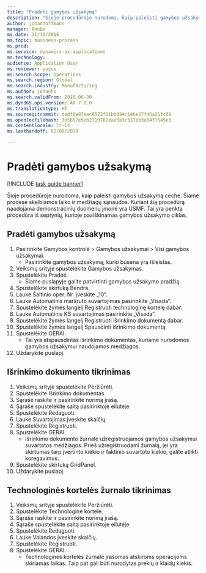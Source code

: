 ```yaml
---
title: "Pradėti gamybos užsakymą"
description: "Šioje procedūroje nurodoma, kaip paleisti gamybos užsakymą ceche."
author: johanhoffmann
manager: AnnBe
ms.date: 11/11/2016
ms.topic: business-process
ms.prod: 
ms.service: dynamics-ax-applications
ms.technology: 
audience: Application User
ms.reviewer: yuyus
ms.search.scope: Operations
ms.search.region: Global
ms.search.industry: Manufacturing
ms.author: johanho
ms.search.validFrom: 2016-06-30
ms.dyn365.ops.version: AX 7.0.0
ms.translationtype: HT
ms.sourcegitcommit: dadf0e87eac8522f61bb094c146e37f46a21fc09
ms.openlocfilehash: 3b5657e5eb2719702eae3a3c5178b3a04f7545e3
ms.contentlocale: lt-lt
ms.lasthandoff: 02/06/2018

---
```

# <a name="start-a-production-order"></a>Pradėti gamybos užsakymą

[!INCLUDE [task guide banner](../../includes/task-guide-banner.md)]

Šioje procedūroje nurodoma, kaip paleisti gamybos užsakymą ceche. Šiame procese skelbiamos laiko ir medžiagų sąnaudos. Kuriant šią procedūrą naudojama demonstracinių duomenų įmonė yra USMF. Tai yra penkta procedūra iš septynių, kurioje paaiškinamas gamybos užsakymo ciklas.


## <a name="start-a-production-order"></a>Pradėti gamybos užsakymą
1. Pasirinkite Gamybos kontrolė > Gamybos užsakymai > Visi gamybos užsakymai.
    * Pasirinkite gamybos užsakymą, kurio būsena yra Išleistas.  
2. Veiksmų srityje spustelėkite Gamybos užsakymas.
3. Spustelėkite Pradėti.
    * Šiame puslapyje galite patvirtinti gamybos užsakymo pradžią.  
4. Spustelėkite skirtuką Bendra.
5. Lauke Šaltinio oper. Nr. įveskite „10“.
6. Lauke Automatinis maršruto suvartojimas pasirinkite „Visada“.
7. Spustelėkite žymės langelį Registruoti technologinę kortelę dabar.
8. Lauke Automatinis KS suvartojimas pasirinkite „Visada“.
9. Spustelėkite žymės langelį Registruoti išrinkimo dokumentą dabar.
10. Spustelėkite žymės langelį Spausdinti išrinkimo dokumentą.
11. Spustelėkite GERAI.
    * Tai yra atspausdintas išrinkimo dokumentas, kuriame nurodomos gamybos užsakymui naudojamos medžiagos.  
12. Uždarykite puslapį.

## <a name="validate-the-picking-list"></a>Išrinkimo dokumento tikrinimas
1. Veiksmų srityje spustelėkite Peržiūrėti.
2. Spustelėkite Išrinkimo dokumentas.
3. Sąraše raskite ir pasirinkite norimą įrašą.
4. Sąraše spustelėkite saitą pasirinktoje eilutėje.
5. Spustelėkite Redaguoti.
6. Lauke Suvartojimas įveskite skaičių.
7. Spustelėkite Registruoti.
8. Spustelėkite GERAI.
    * Išrinkimo dokumento žurnale užregistruojamos gamybos užsakymui suvartotos medžiagos. Prieš užregistruodami žurnalą, jei yra skirtumas tarp įvertinto kiekio ir faktinio suvartoto kiekio, galite atlikti koregavimus.  
9. Spustelėkite skirtuką GridPanel.
10. Uždarykite puslapį.

## <a name="verify-the-route-card-journal"></a>Technologinės kortelės žurnalo tikrinimas
1. Veiksmų srityje spustelėkite Peržiūrėti.
2. Spustelėkite Technologinė kortelė.
3. Sąraše raskite ir pasirinkite norimą įrašą.
4. Sąraše spustelėkite saitą pasirinktoje eilutėje.
5. Spustelėkite Redaguoti.
6. Lauke Valandos įveskite skaičių.
7. Spustelėkite Registruoti.
8. Spustelėkite GERAI.
    * Technologinės kortelės žurnale įrašomas atskiroms operacijoms skiriamas laikas. Taip pat gali būti nurodytas prekių ir klaidų kiekis.  

